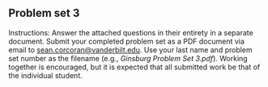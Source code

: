 ## Problem set 3

Instructions: Answer the attached questions in their entirety in a separate document. Submit your completed problem set as a PDF document via email to sean.corcoran@vanderbilt.edu. Use your last name and problem set number as the filename (e.g., *Ginsburg Problem Set 3.pdf*). Working together is encouraged, but it is expected that all submitted work be that of the individual student.


